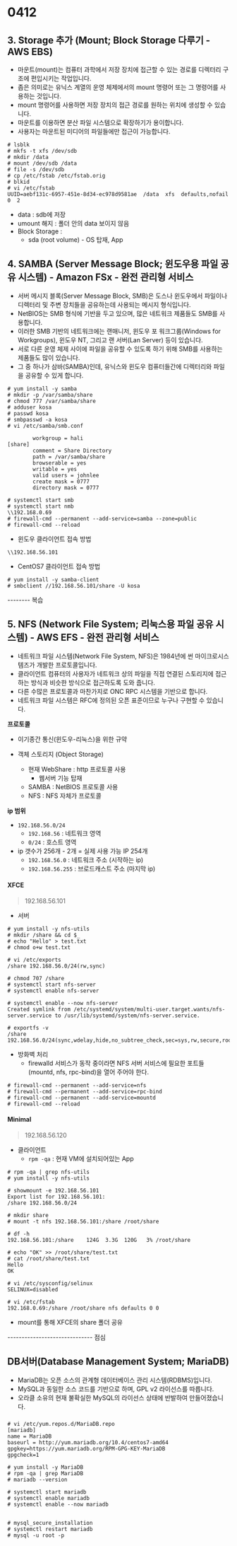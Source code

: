 # 0412

## 3. Storage 추가 (Mount; Block Storage 다루기 - AWS EBS)

* 마운트(mount)는 컴퓨터 과학에서 저장 장치에 접근할 수 있는 경로를 디렉터리 구조에 편입시키는 작업입니다. 
* 좁은 의미로는 유닉스 계열의 운영 체제에서의 mount 명령어 또는 그 명령어를 사용하는 것입니다. 
* mount 명령어를 사용하면 저장 장치의 접근 경로를 원하는 위치에 생성할 수 있습니다. 
* 마운트를 이용하면 분산 파일 시스템으로 확장하기가 용이합니다. 
* 사용자는 마운트된 미디어의 파일들에만 접근이 가능합니다.

```
# lsblk
# mkfs -t xfs /dev/sdb
# mkdir /data
# mount /dev/sdb /data
# file -s /dev/sdb
# cp /etc/fstab /etc/fstab.orig
# blkid
# vi /etc/fstab
UUID=aebf131c-6957-451e-8d34-ec978d9581ae  /data  xfs  defaults,nofail  0  2
```

* data : sdb에 저장
* umount 해지 : 폴더 안의 data 보이지 않음
* Block Storage : 
  * sda (root volume) - OS 탑재, App 



## 4. SAMBA (Server Message Block; 윈도우용 파일 공유 시스템) - Amazon FSx  - 완전 관리형 서비스

* 서버 메시지 블록(Server Message Block, SMB)은 도스나 윈도우에서 파일이나 디렉터리 및 주변 장치들을 공유하는데 사용되는 메시지 형식입니다. 
* NetBIOS는 SMB 형식에 기반을 두고 있으며, 많은 네트워크 제품들도 SMB를 사용합니다. 
* 이러한 SMB 기반의 네트워크에는 랜매니저, 윈도우 포 워크그룹(Windows for Workgroups), 윈도우 NT, 그리고 랜 서버(Lan Server) 등이 있습니다. 
* 서로 다른 운영 체제 사이에 파일을 공유할 수 있도록 하기 위해 SMB를 사용하는 제품들도 많이 있습니다. 
* 그 중 하나가 삼바(SAMBA)인데, 유닉스와 윈도우 컴퓨터들간에 디렉터리와 파일을 공유할 수 있게 합니다.

```
# yum install -y samba
# mkdir -p /var/samba/share
# chmod 777 /var/samba/share
# adduser kosa
# passwd kosa
# smbpasswd -a kosa
# vi /etc/samba/smb.conf
```

```
        workgroup = hali
[share]
        comment = Share Directory
        path = /var/samba/share
        browserable = yes
        writable = yes
        valid users = johnlee
        create mask = 0777
        directory mask = 0777
```

```
# systemctl start smb
# systemctl start nmb
\\192.168.0.69
# firewall-cmd --permanent --add-service=samba --zone=public
# firewall-cmd --reload
```

* 윈도우 클라이언트 접속 방법

```
\\192.168.56.101
```

*  CentOS7 클라이언트 접속 방법

```
# yum install -y samba-client
# smbclient //192.168.56.101/share -U kosa
```





-------- 복습

## 5. NFS (Network File System; 리눅스용 파일 공유 시스템) - AWS EFS - 완전 관리형 서비스

* 네트워크 파일 시스템(Network File System, NFS)은 1984년에 썬 마이크로시스템즈가 개발한 프로토콜입니다. 
* 클라이언트 컴퓨터의 사용자가 네트워크 상의 파일을 직접 연결된 스토리지에 접근하는 방식과 비슷한 방식으로 접근하도록 도와 줍니다. 
* 다른 수많은 프로토콜과 마찬가지로 ONC RPC 시스템을 기반으로 합니다. 
* 네트워크 파일 시스템은 RFC에 정의된 오픈 표준이므로 누구나 구현할 수 있습니다.



**프로토콜**

* 이기종간 통신(윈도우-리눅스)을 위한 규약

* 객체 스토리지 (Object Storage)
  * 현재 WebShare : http 프로토콜 사용
    * 웹서버 기능 탑재
  * SAMBA : NetBIOS 프로토콜 사용 
  * NFS : NFS 자체가 프로토콜



**ip 범위**

* `192.168.56.0/24`
  * `192.168.56` : 네트워크 영역
  * `0/24` : 호스트 영역
* ip 갯수가 256개 - 2개 = 실제 사용 가능 IP 254개
  * `192.168.56.0` : 네트워크 주소 (시작하는 ip)
  * `192.168.56.255` : 브로드캐스트 주소 (마지막 ip)



#### XFCE

> 192.168.56.101

* 서버

```
# yum install -y nfs-utils
# mkdir /share && cd $_
# echo "Hello" > test.txt
# chmod o+w test.txt

# vi /etc/exports
/share 192.168.56.0/24(rw,sync)
```

```
# chmod 707 /share
# systemctl start nfs-server
# systemctl enable nfs-server

# systemctl enable --now nfs-server
Created symlink from /etc/systemd/system/multi-user.target.wants/nfs-server.service to /usr/lib/systemd/system/nfs-server.service.

# exportfs -v
/share        	192.168.56.0/24(sync,wdelay,hide,no_subtree_check,sec=sys,rw,secure,root_squash,no_all_squash)
```

* 방화벽 처리
  * firewalld 서비스가 동작 중이라면 NFS 서버 서비스에 필요한 포트들 (mountd, nfs, rpc-bind)을 열어 주어야 한다.

```
# firewall-cmd --permanent --add-service=nfs
# firewall-cmd --permanent --add-service=rpc-bind
# firewall-cmd --permanent --add-service=mountd
# firewall-cmd --reload
```







#### Minimal

> 192.168.56.120

* 클라이언트
  * `rpm -qa` : 현재 VM에 설치되어있는 App

```
# rpm -qa | grep nfs-utils
# yum install -y nfs-utils

# showmount -e 192.168.56.101
Export list for 192.168.56.101:                                                             /share 192.168.56.0/24 

# mkdir share
# mount -t nfs 192.168.56.101:/share /root/share

# df -h
192.168.56.101:/share    124G  3.3G  120G   3% /root/share  

# echo "OK" >> /root/share/test.txt                                       
# cat /root/share/test.txt
Hello                                
OK  

# vi /etc/sysconfig/selinux
SELINUX=disabled

# vi /etc/fstab
192.168.0.69:/share /root/share nfs defaults 0 0
```

* mount를 통해 XFCE의 share 폴더 공유

------------------------------ 점심

##  DB서버(Database Management System; MariaDB)
* MariaDB는 오픈 소스의 관계형 데이터베이스 관리 시스템(RDBMS)입니다. 
* MySQL과 동일한 소스 코드를 기반으로 하며, GPL v2 라이선스를 따릅니다. 
* 오라클 소유의 현재 불확실한 MySQL의 라이선스 상태에 반발하여 만들어졌습니다.



###

```
# vi /etc/yum.repos.d/MariaDB.repo
[mariadb]
name = MariaDB
baseurl = http://yum.mariadb.org/10.4/centos7-amd64
gpgkey=https://yum.mariadb.org/RPM-GPG-KEY-MariaDB
gpgcheck=1
```



```
# yum install -y MariaDB
# rpm -qa | grep MariaDB
# mariadb --version

# systemctl start mariadb
# systemctl enable mariadb
# systemctl enable --now mariadb


# mysql_secure_installation
# systemctl restart mariadb
# mysql -u root -p
```















